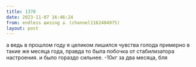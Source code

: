 ```yaml
---
title: 1370
date: 2023-11-07 16:46:24
from: endless шизing ⍼ (channel1162404975)
layout: post
---
```


а ведь в прошлом году я целиком лишился чувства голода примерно в такие же месяца года, правда то была побочка от стабилизатора настроения. и было гораздо сильнее. -10кг за два месяца, бля
